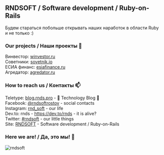 ## RNDSOFT / Software development / Ruby-on-Rails

Будем стараться побольше открывать наших наработок в области Ruby и не только :)

### Our projects / Наши проекты 🥇

Винвестор: [winvestor.ru](https://winvestor.ru/?utm_source=github&utm_medium=post&utm_campaign=main) <br>
Советники: [sovetnik.io](https://sovetnik.io/?utm_source=github&utm_medium=post&utm_campaign=main) <br>
ЕСИА финанс: [esiafinance.ru](https://esiafinance.ru/?utm_source=github&utm_medium=post&utm_campaign=main) <br>
Агредатор: [agredator.ru](https://docs.agredator.ru/?utm_source=github&utm_medium=post&utm_campaign=main) <br>

### How to reach us / Контакты 📫

Teletype: [blog.rnds.pro](https://blog.rnds.pro/?utm_source=github&utm_medium=post&utm_campaign=main) - 💪 Technology Blog 💪 <br>
Facebook: [@rndsoftrostov](https://www.facebook.com/rndsoftrostov/) - social contacts <br>
Instagram: [rnd_soft](https://www.instagram.com/rnd_soft/) - our life <br>
Dev.to: rnds - https://dev.to/rnds - it is alive? <br>
Twitter: [#rndsoft](https://twitter.com/hashtag/RNDSOFT?src=hashtag_click) - our little things <br>
Site: [RNDSOFT](https://rnds.pro/?utm_source=github&utm_medium=post&utm_campaign=main) -  Software development / Ruby-on-Rails

### Here we are! / Да, это мы! 🙌

![rndsoft](https://user-images.githubusercontent.com/1270997/138438013-8aa61cb2-d290-497c-9016-317ac7f6dae4.jpg)
